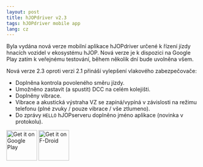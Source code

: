 ```yaml
---
layout: post
title: hJOPdriver v2.3
tags: hJOPdriver mobile app
lang: cz
---
```


Byla vydána nová verze mobilní aplikace hJOPdriver určené k řízení jízdy
hnacích vozidel v ekosystému hJOP. Nová verze je k dispozici na Google Play zatím
k veřejnému testování, během několik dní bude uvolněna všem.

Nová verze 2.3 oproti verzi 2.1 přináší vylepšení vlakového zabezpečovače:

* Doplněna kontrola povoleného směru jízdy.
* Umožněno zastavit (a spustit) DCC na celém kolejišti.
* Doplněny vibrace.
* Vibrace a akustická výstraha VZ se zapíná/vypíná v závislosti na režimu
  telefonu (plné zvuky / pouze vibrace / vše ztlumeno).
* Do zprávy `HELLO` hJOPserveru doplněno jméno aplikace (novinka v protokolu).

[<img src="https://play.google.com/intl/en_us/badges/images/generic/en-play-badge.png"
     alt="Get it on Google Play"
     height="80">](https://play.google.com/store/apps/details?id=cz.mendelu.xmarik.train_manager)
[<img src="https://fdroid.gitlab.io/artwork/badge/get-it-on.png"
     alt="Get it on F-Droid"
     height="80">](https://f-droid.org/packages/cz.mendelu.xmarik.train_manager/)
